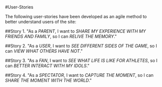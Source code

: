 #User-Stories

The following user-stories have been developed as an agile method to better
understand users of the site:

##Story 1.
"As a *PARENT*, I want to *SHARE MY EXPERIENCE WITH MY FRIENDS AND FAMILY*, so I can *RELIVE THE MEMORY*."

##Story 2.
"As a *USER*, I want to *SEE DIFFERENT SIDES OF THE GAME*, so I can *VIEW WHAT OTHERS HAVE NOT*."

##Story 3.
"As a *FAN*, I want to *SEE WHAT LIFE IS LIKE FOR ATHLETES*, so I can *BETTER INTERACT WITH MY IDOLS*."

##Story 4.
"As a *SPECTATOR*, I want to *CAPTURE THE MOMENT*, so I can *SHARE THE MOMENT WITH THE WORLD*."
 
